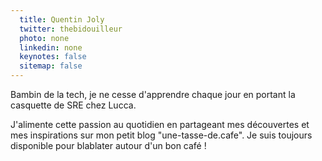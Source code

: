 ```yaml
---
  title: Quentin Joly
  twitter: thebidouilleur
  photo: none
  linkedin: none
  keynotes: false
  sitemap: false
---
```

Bambin de la tech, je ne cesse d'apprendre chaque jour en portant la casquette de SRE chez Lucca. 

J'alimente cette passion au quotidien en partageant mes découvertes et mes inspirations sur mon petit blog "une-tasse-de.cafe". Je suis toujours disponible pour blablater autour d'un bon café !